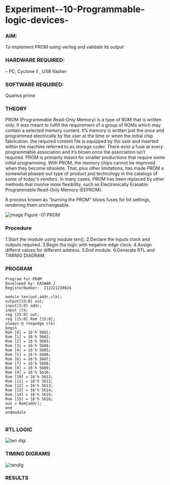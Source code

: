 # Experiment--10-Programmable-logic-devices-
 
### AIM: 
To implement PROM using verilog and validate its output 

### HARDWARE REQUIRED:  
– PC, Cyclone II , USB flasher

### SOFTWARE REQUIRED:  

Quartus prime
### THEORY 

 
PROM (Programmable Read-Only Memory) is a type of ROM that is written only. It was meant to fulfill the requirement of a group of ROMs which may contain a selected memory content. It’s memory is written just the once and programmed electrically by the user at the time or when the initial chip fabrication. the required content file is equipped by the user and inserted within the machine referred to as storage coder. There exist a fuse at every programmable association and it’s blown once the association isn’t required.
PROM is primarily meant for smaller productions that require some initial programming. With PROM, the memory chips cannot be improved when they become obsolete. That, plus other limitations, has made PROM a somewhat phased-out type of product and technology in the catalogs of some of today's vendors. In many cases, PROM has been replaced by other methods that involve more flexibility, such as Electronically Erasable Programmable Read-Only Memory (EEPROM).

A process known as "burning the PROM" blows fuses for bit settings, rendering them unchangeable.

![image](https://user-images.githubusercontent.com/36288975/172760743-04a59275-862b-4c42-8d08-8ecbca668c75.png)
Figure -01 PROM 
 
 
### Procedure
1.Start the module using module ten();
2.Declare the inputs clock and outputs required.
3.Begin tha logic with negative edge clock.
4.Assign differnt values for different address.
5.End module.
6.Generate RTL and TIMINIG DIAGRAM.



### PROGRAM 
```
Program for PROM 
Developed by: EASWAR.J
RegisterNumber:  212221230024

module ten(out,addr,clk);
output[15:0] out;
input[3:0] addr;
input clk;
reg [15:0] out;
reg [15:0] Rom [15:0];
always @ (negedge clk)
begin 
Rom [0] = 16'h 5601;
Rom [1] = 16'h 5602;
Rom [2] = 16'h 5603;
Rom [3] = 16'h 5604;
Rom [4] = 16'h 5605;
Rom [5] = 16'h 5606;
Rom [6] = 16'h 5607;
Rom [7] = 16'h 5608;
Rom [8] = 16'h 5609;
Rom [9] = 16'h 5610;
Rom [10] = 16'h 5611;
Rom [11] = 16'h 5612;
Rom [12] = 16'h 5613;
Rom [13] = 16'h 5614;
Rom [14] = 16'h 5615;
Rom [15] = 16'h 5616;
out = Rom[addr];
end
endmodule


```


### RTL LOGIC  



![ten digi](https://user-images.githubusercontent.com/94154683/172762382-729e3353-62ff-47ab-8c5f-1164905a4e0f.png)





### TIMING DIGRAMS  


![tendig](https://user-images.githubusercontent.com/94154683/172762396-83fccc73-5360-4b79-9ef0-22fc9154b44b.png)



 





### RESULTS 
